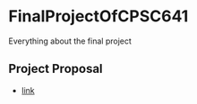# FinalProjectOfCPSC641
Everything about the final project

## Project Proposal
+ [link](https://github.com/libingzeng/FinalProjectOfCPSC641/blob/main/Project%20Proposal.pdf)

